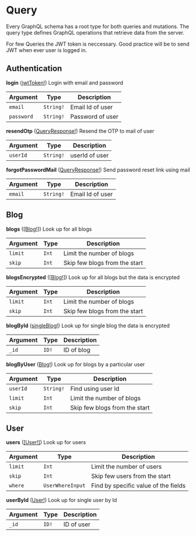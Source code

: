 # Query
Every GraphQL schema has a root type for both queries and mutations. The query type defines GraphQL operations that retrieve data from the server.

For few Queries the JWT token is neccessary. Good practice will be to send JWT when ever user is logged in.

## Authentication

**login** ([jwtToken!](output.md#auth))
Login with email and password 

| Argument | Type | Description |
|-------------------|--------------|-------------|
| ``email`` | ``String!`` | Email Id of user |
| ``password`` | ``String!`` | Password of user |


**resendOtp** ([QueryResponse!](output.md#query-response))
Resend the OTP to mail of user

| Argument | Type | Description |
|-------------------|--------------|-------------|
| ``userId`` | ``String!`` | userId of user |

**forgotPasswordMail** ([QueryResponse!](output.md#query-response))
Send password reset link using mail

| Argument | Type | Description |
|-------------------|--------------|-------------|
| ``email`` | ``String!`` | Email Id of user |

## Blog

**blogs** ([[Blog!]](interfaces.md#blog))
Look up for all blogs   

| Argument | Type | Description |
|-------------------|--------------|-------------|
| ``limit`` | ``Int`` | Limit the number of blogs |
| ``skip`` | ``Int`` | Skip few blogs from the start |


**blogsEncrypted** ([[Blog!]](interfaces.md#blog))
Look up for all blogs but the data is encrypted  

| Argument | Type | Description |
|-------------------|--------------|-------------|
| ``limit`` | ``Int`` | Limit the number of blogs |
| ``skip`` | ``Int`` | Skip few blogs from the start |


**blogById** ([singleBlog!](interfaces.md#blog))
Look up for single blog the data is encrypted   

| Argument | Type | Description |
|-------------------|--------------|-------------|
| ``_id`` | ``ID!`` | ID of blog |

**blogByUser** ([Blog!](interfaces.md#blog))
Look up for blogs by a particular user 

| Argument | Type | Description |
|-------------------|--------------|-------------|
| ``userId`` | ``String!`` | Find using user Id |
| ``limit`` | ``Int`` | Limit the number of blogs |
| ``skip`` | ``Int`` | Skip few blogs from the start |

## User

**users** ([[User!]](interfaces.md#user))
Look up for users   

| Argument | Type | Description |
|-------------------|--------------|-------------|
| ``limit`` | ``Int`` | Limit the number of users |
| ``skip`` | ``Int`` | Skip few users from the start |
| ``where`` | ``UserWhereInput`` | Find by specific value of the fields |

**userById** ([User!](interfaces.md#user))
Look up for single user by Id  

| Argument | Type | Description |
|-------------------|--------------|-------------|
| ``_id`` | ``ID!`` | ID of user |